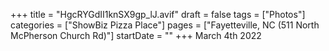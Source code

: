 +++
title = "HgcRYGdII1knSX9gp_lJ.avif"
draft = false
tags = ["Photos"]
categories = ["ShowBiz Pizza Place"]
pages = ["Fayetteville, NC (511 North McPherson Church Rd)"]
startDate = ""
+++
March 4th 2022
